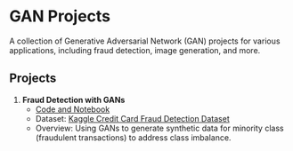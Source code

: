 # GAN Projects

A collection of Generative Adversarial Network (GAN) projects for various applications, including fraud detection, image generation, and more.

## Projects
1. **Fraud Detection with GANs**
   - [Code and Notebook](fraud-detection-gan/)
   - Dataset: [Kaggle Credit Card Fraud Detection Dataset](https://www.kaggle.com/datasets/mlg-ulb/creditcardfraud)
   - Overview: Using GANs to generate synthetic data for minority class (fraudulent transactions) to address class imbalance.
